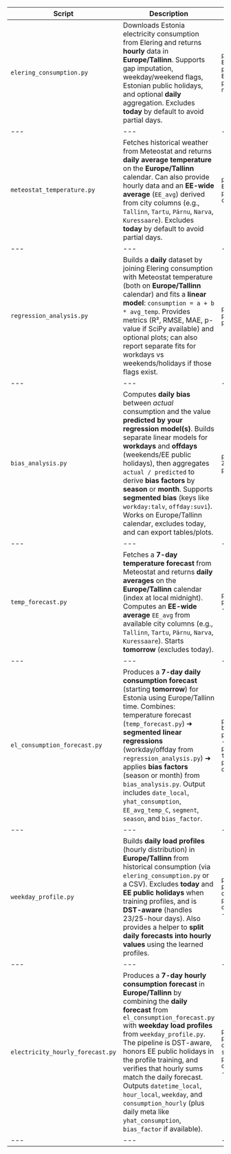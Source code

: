 | Script | Description | CLI | Python |
|---|---|---|---|
| `elering_consumption.py` | Downloads Estonia electricity consumption from Elering and returns **hourly** data in **Europe/Tallinn**. Supports gap imputation, weekday/weekend flags, Estonian public holidays, and optional **daily** aggregation. Excludes **today** by default to avoid partial days. | `python elering_consumption.py --months 24 --tz Europe/Tallinn --outdir output`<br>`python elering_consumption.py --daily --months 24 --tz Europe/Tallinn`<br>`python elering_consumption.py --months 12 --include-today --no-impute --no-holidays` | `from elering_consumption import get_hourly_consumption, get_daily_consumption`<br>`df_hourly = get_hourly_consumption(months=24, tz="Europe/Tallinn", exclude_today=True, add_weekday=True, add_holidays=True, impute_missing=True)`<br>`df_daily = get_daily_consumption(months=24, tz="Europe/Tallinn", exclude_today=True, add_weekday=True, add_holidays=True, impute_missing_hourly=True)` |
|---|---|---|---|
| `meteostat_temperature.py` | Fetches historical weather from Meteostat and returns **daily average temperature** on the **Europe/Tallinn** calendar. Can also provide hourly data and an **EE-wide average** (`EE_avg`) derived from city columns (e.g., `Tallinn`, `Tartu`, `Pärnu`, `Narva`, `Kuressaare`). Excludes **today** by default to avoid partial days. | `python meteostat_temperature.py --months 24 --tz Europe/Tallinn --outdir output`<br>`python meteostat_temperature.py --daily --months 36 --save-csv` | `from meteostat_temperature import get_daily_temperature`<br>`df_daily = get_daily_temperature(months=24, tz="Europe/Tallinn")` |
|---|---|---|---|
| `regression_analysis.py` | Builds a **daily** dataset by joining Elering consumption with Meteostat temperature (both on **Europe/Tallinn** calendar) and fits a **linear model**: `consumption = a + b * avg_temp`. Provides metrics (R², RMSE, MAE, p-value if SciPy available) and optional plots; can also report separate fits for workdays vs weekends/holidays if those flags exist. | `python regression_analysis.py --months 24`<br>`python regression_analysis.py --months 36 --save-fig`<br>`python regression_analysis.py --months 24 --include-today` | `from regression_analysis import load_daily_frames, run_linreg`<br>`df = load_daily_frames(months=24)`<br>`m = run_linreg(df["hour_day_value"].to_numpy(), df["sum_el_daily_value"].to_numpy())  # returns (slope, intercept, r, r2, p, rmse, mae)` |
|---|---|---|---|
| `bias_analysis.py` | Computes **daily bias** between *actual* consumption and the value **predicted by your regression model(s)**. Builds separate linear models for **workdays** and **offdays** (weekends/EE public holidays), then aggregates `actual / predicted` to derive **bias factors** by **season** or **month**. Supports **segmented bias** (keys like `workday:talv`, `offday:suvi`). Works on Europe/Tallinn calendar, excludes today, and can export tables/plots. | `python bias_analysis.py --mode season --segmented --months 24 --save-csv --save-plot`<br>`python bias_analysis.py --mode month --months 36` | `from bias_analysis import get_bias_factors, get_season_bias_segmented, apply_bias_to_forecast`<br>`factors, meta, table = get_bias_factors(mode="season", segmented=True, months=24)`<br>`season_seg_df, season_map, models = get_season_bias_segmented(months=24)`<br>`df_adj = apply_bias_to_forecast(df=daily_df, bias_map=factors, mode="season", segmented=True)` |
|---|---|---|---|
| `temp_forecast.py` | Fetches a **7-day temperature forecast** from Meteostat and returns **daily averages** on the **Europe/Tallinn** calendar (index at local midnight). Computes an **EE-wide average** `EE_avg` from available city columns (e.g., `Tallinn`, `Tartu`, `Pärnu`, `Narva`, `Kuressaare`). Starts **tomorrow** (excludes today). | `python temp_forecast.py --save-csv`<br>`python temp_forecast.py --tz Europe/Tallinn --outdir output --save-csv` | `from temp_forecast import get_next7_forecast`<br>`df = get_next7_forecast(tz="Europe/Tallinn")  # columns: EE_avg, city cols; 7 rows, starting tomorrow` |
|---|---|---|---|
| `el_consumption_forecast.py` | Produces a **7-day daily consumption forecast** (starting **tomorrow**) for Estonia using Europe/Tallinn time. Combines: temperature forecast (`temp_forecast.py`) ➜ **segmented linear regressions** (workday/offday from `regression_analysis.py`) ➜ applies **bias factors** (season or month) from `bias_analysis.py`. Output includes `date_local`, `yhat_consumption`, `EE_avg_temp_C`, `segment`, `season`, and `bias_factor`. | `python el_consumption_forecast.py --mode season --segmented-bias --months 24 --save-csv --save-plot`<br>`python el_consumption_forecast.py --mode month --no-seg-bias --months 36`<br>`python el_consumption_forecast.py --temp-module temp_forecast.py --save-csv`<br>`python el_consumption_forecast.py --temp-csv output/temp_forecast_daily_next7_tallinn_*.csv --save-csv` | `from el_consumption_forecast import forecast_next7`<br>`daily = forecast_next7(mode="season", segmented_bias=True, months_hist=24)`<br>`print(daily[["date_local","yhat_consumption"]])` |
|---|---|---|---|
| `weekday_profile.py` | Builds **daily load profiles** (hourly distribution) in **Europe/Tallinn** from historical consumption (via `elering_consumption.py` or a CSV). Excludes **today** and **EE public holidays** when training profiles, and is **DST-aware** (handles 23/25-hour days). Also provides a helper to **split daily forecasts into hourly values** using the learned profiles. | `python weekday_profile.py --save-matrix`<br>`python weekday_profile.py --apply-daily-csv output/forecast_consumption_daily_next7_tallinn_*.csv`<br>`python weekday_profile.py --hourly-csv output/elering_consumption_hourly_last24months_tallinn_*.csv --csv-tz Europe/Tallinn --save-matrix` | `from weekday_profile import get_weekday_hour_share_matrix, split_daily_forecast_to_hourly`<br>`M = get_weekday_hour_share_matrix(last_n=6, months=24)`<br>`hourly = split_daily_forecast_to_hourly(daily_df, share_matrix=M, holiday_profile="weekday")` |
|---|---|---|---|
| `electricity_hourly_forecast.py` | Produces a **7-day hourly consumption forecast** in **Europe/Tallinn** by combining the **daily forecast** from `el_consumption_forecast.py` with **weekday load profiles** from `weekday_profile.py`. The pipeline is DST-aware, honors EE public holidays in the profile training, and verifies that hourly sums match the daily forecast. Outputs `datetime_local`, `hour_local`, `weekday`, and `consumption_hourly` (plus daily meta like `yhat_consumption`, `bias_factor` if available). | `python electricity_hourly_forecast.py --save-csv`<br>`python electricity_hourly_forecast.py --daily-csv output/forecast_consumption_daily_next7_tallinn_*.csv --save-csv`<br>`python electricity_hourly_forecast.py --hourly-csv output/elering_consumption_hourly_last24months_tallinn_*.csv --csv-tz Europe/Tallinn --save-csv` | `from electricity_hourly_forecast import main`<br>`hourly = main(save_csv=False)`<br>`hourly = main(use_daily_csv="output/forecast_consumption_daily_next7_tallinn_XXXXXX_XXXXXX.csv", save_csv=True)` |
|---|---|---|---|
